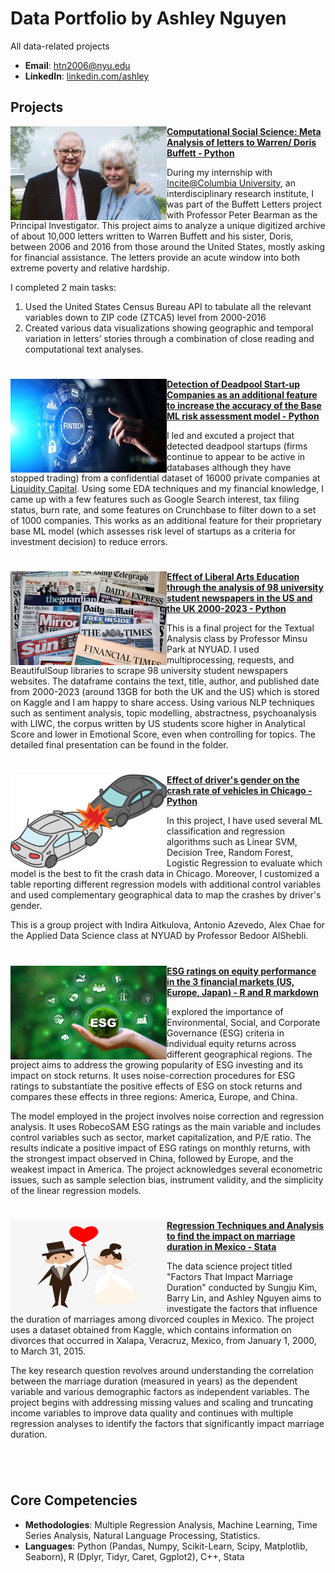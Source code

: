 # Data Portfolio by Ashley Nguyen
All data-related projects 

- **Email**: [htn2006@nyu.edu](htn2006@nyu.edu)
- **LinkedIn**: [linkedin.com/ashley](https://www.linkedin.com/in/ashley-nguyen-26a5291b7/)

## Projects

<img align="left" width="250" height="150" src="https://raw.githubusercontent.com/ashleyng1/portfolio/main/images/buffett.jpeg"> **[Computational Social Science: Meta Analysis of letters to Warren/ Doris Buffett - Python](https://github.com/ashleyng1/portfolio/tree/main/202307%20buffett%20letters%20project)**

During my internship with [Incite@Columbia University](https://incite.columbia.edu/), an interdisciplinary research institute, I was part of the Buffett Letters project with Professor Peter Bearman as the Principal Investigator. This project aims to analyze a unique digitized archive of about 10,000 letters written to Warren Buffett and his sister, Doris, between 2006 and 2016 from those around the United States, mostly asking for financial assistance. The letters provide an acute window into both extreme poverty and relative hardship.

I completed 2 main tasks:
1. Used the United States Census Bureau API to tabulate all the relevant variables down to ZIP code (ZTCA5) level from 2000-2016
2. Created various data visualizations showing geographic and temporal variation in letters’ stories through a combination of close reading and computational text analyses.

#

<img align="left" width="250" height="150" src="https://github.com/ashleyng1/portfolio/blob/main/images/fintech.jpeg"> **[Detection of Deadpool Start-up Companies as an additional feature to increase the accuracy of the Base ML risk assessment model - Python](https://github.com/ashleyng1/portfolio/tree/main/202305%20deadpool%20startups)**

I led and excuted a project that detected deadpool startups (firms continue to appear to be active in databases although they have stopped trading) from a confidential dataset of 16000 private companies at [Liquidity Capital](https://www.liquiditygroup.com/). Using some EDA techniques and my financial knowledge, I came up with a few features such as Google Search interest, tax filing status, burn rate, and some features on Crunchbase to filter down to a set of 1000 companies. This works as an additional feature for their proprietary base ML model (which assesses risk level of startups as a criteria for investment decision) to reduce errors. 

#

<img align="left" width="250" height="150" src="https://github.com/ashleyng1/portfolio/blob/main/images/newspapers.jpeg"> **[Effect of Liberal Arts Education through the analysis of 98 university student newspapers in the US and the UK 2000-2023 - Python](https://github.com/ashleyng1/portfolio/tree/main/202303%20university%20student%20newspapers)**
 
This is a final project for the Textual Analysis class by Professor Minsu Park at NYUAD. I used multiprocessing, requests, and BeautifulSoup libraries to scrape 98 university student newspapers websites. The dataframe contains the text, title, author, and published date from 2000-2023 (around 13GB for both the UK and the US) which is stored on Kaggle and I am happy to share access. Using various NLP techniques such as sentiment analysis, topic modelling, abstractness, psychoanalysis with LIWC, the corpus written by US students score higher in Analytical Score and lower in Emotional Score, even when controlling for topics. The detailed final presentation can be found in the folder.

#

<img align="left" width="250" height="150" src="https://github.com/ashleyng1/portfolio/blob/main/images/crash.jpeg"> **[Effect of driver's gender on the crash rate of vehicles in Chicago - Python](https://github.com/ashleyng1/portfolio/tree/main/202302%20driver%20gender%20on%20car%20crash)**

In this project, I have used several ML classification and regression algorithms such as Linear SVM, Decision Tree, Random Forest, Logistic Regression to evaluate which model is the best to fit the crash data in Chicago. Moreover, I customized a table reporting different regression models with additional control variables and used complementary geographical data to map the crashes by driver's gender.

This is a group project with Indira Aitkulova, Antonio Azevedo, Alex Chae for the Applied Data Science class at NYUAD by Professor Bedoor AlShebli. 

#

<img align="left" width="250" height="150" src="https://github.com/ashleyng1/portfolio/blob/main/images/esg.jpeg"> **[ESG ratings on equity performance in the 3 financial markets (US, Europe, Japan) - R and R markdown](https://github.com/ashleyng1/portfolio/tree/main/202211%20esg%20on%20firm%20performances)**

I explored the importance of Environmental, Social, and Corporate Governance (ESG) criteria in individual equity returns across different geographical regions. The project aims to address the growing popularity of ESG investing and its impact on stock returns. It uses noise-correction procedures for ESG ratings to substantiate the positive effects of ESG on stock returns and compares these effects in three regions: America, Europe, and China.

The model employed in the project involves noise correction and regression analysis. It uses RobecoSAM ESG ratings as the main variable and includes control variables such as sector, market capitalization, and P/E ratio. The results indicate a positive impact of ESG ratings on monthly returns, with the strongest impact observed in China, followed by Europe, and the weakest impact in America. The project acknowledges several econometric issues, such as sample selection bias, instrument validity, and the simplicity of the linear regression models.

#

<img align="left" width="250" height="150" src="https://github.com/ashleyng1/portfolio/blob/main/images/marriage.png"> **[Regression Techniques and Analysis to find the impact on marriage duration in Mexico - Stata](https://github.com/ashleyng1/portfolio/tree/main/202103%20marriage%20duration)**

The data science project titled "Factors That Impact Marriage Duration" conducted by Sungju Kim, Barry Lin, and Ashley Nguyen aims to investigate the factors that influence the duration of marriages among divorced couples in Mexico. The project uses a dataset obtained from Kaggle, which contains information on divorces that occurred in Xalapa, Veracruz, Mexico, from January 1, 2000, to March 31, 2015.

The key research question revolves around understanding the correlation between the marriage duration (measured in years) as the dependent variable and various demographic factors as independent variables. The project begins with addressing missing values and scaling and truncating income variables to improve data quality and continues with multiple regression analyses to identify the factors that significantly impact marriage duration.

#
<br />
 
## Core Competencies

- **Methodologies**: Multiple Regression Analysis, Machine Learning, Time Series Analysis, Natural Language Processing, Statistics.
- **Languages**: Python (Pandas, Numpy, Scikit-Learn, Scipy, Matplotlib, Seaborn), R (Dplyr, Tidyr, Caret, Ggplot2), C++, Stata
